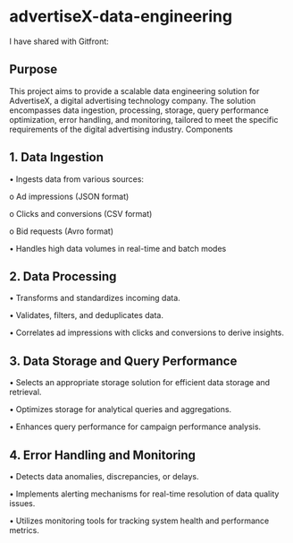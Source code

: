 # advertiseX-data-engineering
I have shared with Gitfront:
## Purpose

This project aims to provide a scalable data engineering solution for AdvertiseX, a digital advertising technology company. The solution encompasses data ingestion, processing, storage, query performance optimization, error handling, and monitoring, tailored to meet the specific requirements of the digital advertising industry.
Components

## 1. Data Ingestion

•	Ingests data from various sources:

o	Ad impressions (JSON format)

o	Clicks and conversions (CSV format)

o	Bid requests (Avro format)




•	Handles high data volumes in real-time and batch modes

## 2. Data Processing

•	Transforms and standardizes incoming data.

•	Validates, filters, and deduplicates data.

•	Correlates ad impressions with clicks and conversions to derive insights.

## 3. Data Storage and Query Performance

•	Selects an appropriate storage solution for efficient data storage and retrieval.

•	Optimizes storage for analytical queries and aggregations.

•	Enhances query performance for campaign performance analysis.

## 4. Error Handling and Monitoring
•	Detects data anomalies, discrepancies, or delays.

•	Implements alerting mechanisms for real-time resolution of data quality issues.

•	Utilizes monitoring tools for tracking system health and performance metrics.
